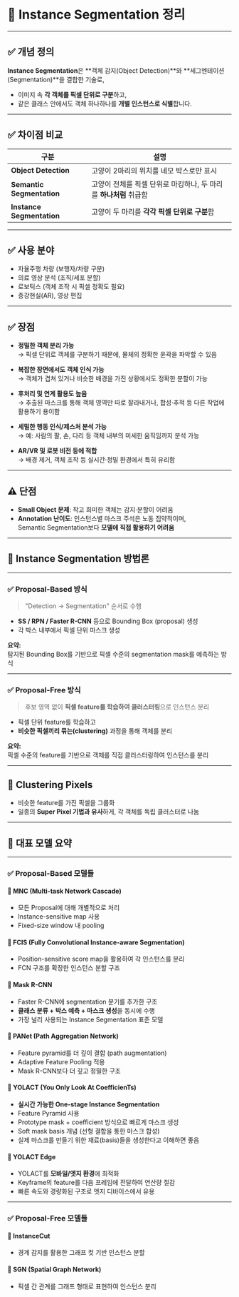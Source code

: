 # 📌 Instance Segmentation 정리

---

## ✅ 개념 정의

**Instance Segmentation**은 **객체 감지(Object Detection)**와 **세그멘테이션(Segmentation)**을 결합한 기술로,  
- 이미지 속 **각 객체를 픽셀 단위로 구분**하고,  
- 같은 클래스 안에서도 객체 하나하나를 **개별 인스턴스로 식별**합니다.

---

## ✅ 차이점 비교

| 구분 | 설명 |
|------|------|
| **Object Detection** | 고양이 2마리의 위치를 네모 박스로만 표시 |
| **Semantic Segmentation** | 고양이 전체를 픽셀 단위로 마킹하나, 두 마리를 **하나처럼** 취급함 |
| **Instance Segmentation** | 고양이 두 마리를 **각각 픽셀 단위로 구분**함 |

---

## ✅ 사용 분야

- 자율주행 차량 (보행자/차량 구분)  
- 의료 영상 분석 (조직/세포 분할)  
- 로보틱스 (객체 조작 시 픽셀 정확도 필요)  
- 증강현실(AR), 영상 편집  

---

## ✅ 장점

- **정밀한 객체 분리 가능**  
  → 픽셀 단위로 객체를 구분하기 때문에, 물체의 정확한 윤곽을 파악할 수 있음

- **복잡한 장면에서도 객체 인식 가능**  
  → 객체가 겹쳐 있거나 비슷한 배경을 가진 상황에서도 정확한 분할이 가능

- **후처리 및 연계 활용도 높음**  
  → 추출된 마스크를 통해 객체 영역만 따로 잘라내거나, 합성·추적 등 다른 작업에 활용하기 용이함

- **세밀한 행동 인식/제스처 분석 가능**  
  → 예: 사람의 팔, 손, 다리 등 객체 내부의 미세한 움직임까지 분석 가능

- **AR/VR 및 로봇 비전 등에 적합**  
  → 배경 제거, 객체 조작 등 실시간·정밀 환경에서 특히 유리함

---

## ⚠️ 단점

- **Small Object 문제**: 작고 희미한 객체는 감지·분할이 어려움  
- **Annotation 난이도**: 인스턴스별 마스크 주석은 노동 집약적이며,  
  Semantic Segmentation보다 **모델에 직접 활용하기 어려움**

---

## 🧭 Instance Segmentation 방법론

---

### ✅ Proposal-Based 방식

> "Detection → Segmentation" 순서로 수행

- **SS / RPN / Faster R-CNN** 등으로 Bounding Box (proposal) 생성  
- 각 박스 내부에서 픽셀 단위 마스크 생성

**요약:**  
탐지된 Bounding Box를 기반으로 픽셀 수준의 segmentation mask를 예측하는 방식

---

### ✅ Proposal-Free 방식

> 후보 영역 없이 **픽셀 feature를 학습하여 클러스터링**으로 인스턴스 분리

- 픽셀 단위 feature를 학습하고  
- **비슷한 픽셀끼리 묶는(clustering)** 과정을 통해 객체를 분리

**요약:**  
픽셀 수준의 feature를 기반으로 객체를 직접 클러스터링하여 인스턴스를 분리

---

## 🧠 Clustering Pixels

- 비슷한 feature를 가진 픽셀을 그룹화  
- 일종의 **Super Pixel 기법과 유사**하게, 각 객체를 독립 클러스터로 나눔

---

## 🧪 대표 모델 요약

---

### ✅ Proposal-Based 모델들

#### 🔸 MNC (Multi-task Network Cascade)
- 모든 Proposal에 대해 개별적으로 처리  
- Instance-sensitive map 사용  
- Fixed-size window 내 pooling

#### 🔸 FCIS (Fully Convolutional Instance-aware Segmentation)
- Position-sensitive score map을 활용하여 각 인스턴스를 분리  
- FCN 구조를 확장한 인스턴스 분할 구조

#### 🔸 Mask R-CNN
- Faster R-CNN에 segmentation 분기를 추가한 구조  
- **클래스 분류 + 박스 예측 + 마스크 생성**을 동시에 수행  
- 가장 널리 사용되는 Instance Segmentation 표준 모델

#### 🔸 PANet (Path Aggregation Network)
- Feature pyramid를 더 깊이 결합 (path augmentation)  
- Adaptive Feature Pooling 적용  
- Mask R-CNN보다 더 깊고 정밀한 구조

#### 🔸 YOLACT (You Only Look At CoefficienTs)
- **실시간 가능한 One-stage Instance Segmentation**  
- Feature Pyramid 사용  
- Prototype mask + coefficient 방식으로 빠르게 마스크 생성  
- Soft mask basis 개념 (선형 결합을 통한 마스크 합성)  
- 실제 마스크를 만들기 위한 재료(basis)들을 생성한다고 이해하면 좋음

#### 🔸 YOLACT Edge
- YOLACT를 **모바일/엣지 환경**에 최적화  
- Keyframe의 feature를 다음 프레임에 전달하여 연산량 절감  
- 빠른 속도와 경량화된 구조로 엣지 디바이스에서 유용

---

### ✅ Proposal-Free 모델들

#### 🔸 InstanceCut
- 경계 감지를 활용한 그래프 컷 기반 인스턴스 분할

#### 🔸 SGN (Spatial Graph Network)
- 픽셀 간 관계를 그래프 형태로 표현하여 인스턴스 분리
